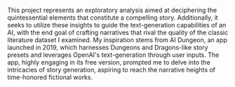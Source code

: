 This project represents an exploratory analysis aimed at deciphering the quintessential elements that constitute a compelling story. Additionally, it seeks to utilize these insights to guide the text-generation capabilities of an AI, with the end goal of crafting narratives that rival the quality of the classic literature dataset I examined. My inspiration stems from AI Dungeon, an app launched in 2019, which harnesses Dungeons and Dragons-like story presets and leverages OpenAI's text-generation through user inputs. The app, highly engaging in its free version, prompted me to delve into the intricacies of story generation, aspiring to reach the narrative heights of time-honored fictional works.

